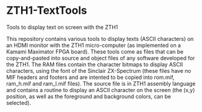 # ZTH1-TextTools
Tools to display text on screen with the ZTH1

This repository contains various tools to display texts (ASCII characters) on an
HDMI monitor with the ZTH1 micro-computer (as implemented on a Kamami Maximator
FPGA board). These tools come as files that can be copy-and-pasted into source and
object files of any software developed for the ZTH1. The RAM files contain the
character bitmaps to display ASCII characters, using the font of the Sinclair
ZX-Spectrum (these files have no MIF headers and footers and are intented to be
copied into rom.mif, ram_h.mif and ram_l.mif files).
The source file is in ZTH1 assembly language and contains a routine to display
an ASCII character on the screen (the (x,y) position, as well as the foreground
and background colors, can be selected).
